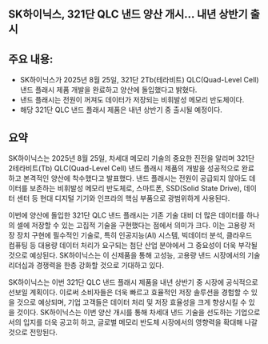 ## SK하이닉스, 321단 QLC 낸드 양산 개시… 내년 상반기 출시

## 주요 내용:
*   SK하이닉스가 2025년 8월 25일, 321단 2Tb(테라비트) QLC(Quad-Level Cell) 낸드 플래시 제품 개발을 완료하고 양산에 돌입했다고 밝혔다.
*   낸드 플래시는 전원이 꺼져도 데이터가 저장되는 비휘발성 메모리 반도체이다.
*   해당 321단 QLC 낸드 플래시 제품은 내년 상반기 중 출시될 예정이다.

## 요약
SK하이닉스는 2025년 8월 25일, 차세대 메모리 기술의 중요한 진전을 알리며 321단 2테라비트(Tb) QLC(Quad-Level Cell) 낸드 플래시 제품의 개발을 성공적으로 완료하고 본격적인 양산에 착수했다고 발표했다. 낸드 플래시는 전원이 공급되지 않아도 데이터를 보존하는 비휘발성 메모리 반도체로, 스마트폰, SSD(Solid State Drive), 데이터 센터 등 현대 디지털 기기와 인프라의 핵심 부품으로 광범위하게 사용된다.

이번에 양산에 돌입한 321단 QLC 낸드 플래시는 기존 기술 대비 더 많은 데이터를 하나의 셀에 저장할 수 있는 고집적 기술을 구현했다는 점에서 의미가 크다. 이는 고용량 저장 장치 구현에 필수적인 기술로, 특히 인공지능(AI) 시스템, 빅데이터 분석, 클라우드 컴퓨팅 등 대용량 데이터 처리가 요구되는 첨단 산업 분야에서 그 중요성이 더욱 부각될 것으로 예상된다. SK하이닉스는 이 신제품을 통해 고성능, 고용량 낸드 시장에서의 기술 리더십과 경쟁력을 한층 강화할 것으로 기대하고 있다.

SK하이닉스는 이번 321단 QLC 낸드 플래시 제품을 내년 상반기 중 시장에 공식적으로 선보일 계획이다. 이로써 소비자들은 더욱 빠르고 효율적인 저장 솔루션을 경험할 수 있을 것으로 예상되며, 기업 고객들은 데이터 처리 및 저장 효율성을 크게 향상시킬 수 있을 것이다. SK하이닉스는 이번 양산 개시를 통해 차세대 낸드 기술을 선도하는 기업으로서의 입지를 더욱 공고히 하고, 글로벌 메모리 반도체 시장에서의 영향력을 확대해 나갈 것으로 전망된다.